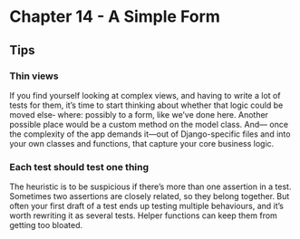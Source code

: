 # Chapter 14 - A Simple Form

## Tips

### Thin views

If you find yourself looking at complex views, and having to write a lot of tests for them, it’s time to start thinking about whether that logic could be moved else‐ where: possibly to a form, like we’ve done here.
Another possible place would be a custom method on the model class. And— once the complexity of the app demands it—out of Django-specific files and into your own classes and functions, that capture your core business logic.

### Each test should test one thing

The heuristic is to be suspicious if there’s more than one assertion in a test. Sometimes two assertions are closely related, so they belong together. But often your first draft of a test ends up testing multiple behaviours, and it’s worth rewriting it as several tests. Helper functions can keep them from getting too bloated.
